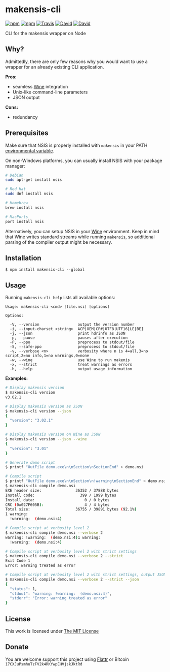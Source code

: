 # makensis-cli

[![npm](https://img.shields.io/npm/l/makensis.svg?style=flat-square)](https://www.npmjs.org/package/makensis-cli)
[![npm](https://img.shields.io/npm/v/makensis.svg?style=flat-square)](https://www.npmjs.org/package/makensis-cli)
[![Travis](https://img.shields.io/travis/idleberg/node-makensis-cli.svg?style=flat-square)](https://travis-ci.org/idleberg/node-makensis-cli)
[![David](https://img.shields.io/david/idleberg/node-makensis-cli.svg?style=flat-square)](https://david-dm.org/idleberg/node-makensis-cli)
[![David](https://img.shields.io/david/dev/idleberg/node-makensis-cli.svg?style=flat-square)](https://david-dm.org/idleberg/node-makensis-cli?type=dev)

CLI for the makensis wrapper on Node

## Why?

Admittedly, there are only few reasons why you would want to use a wrapper for an already existing CLI application.

**Pros:**

- seamless [Wine](http://winehq.org/) integration
- Unix-like command-line parameters
- JSON output

**Cons:**

- redundancy

## Prerequisites

Make sure that NSIS is properly installed with `makensis` in your PATH [environmental variable](http://superuser.com/a/284351/195953).

On non-Windows platforms, you can usually install NSIS with your package manager:

```sh
# Debian
sudo apt-get install nsis

# Red Hat
sudo dnf install nsis

# Homebrew
brew install nsis

# MacPorts
port install nsis
```

Alternatively, you can setup NSIS in your [Wine](http://winehq.org/) environment. Keep in mind that Wine writes standard streams while running `makensis`, so additional parsing of the compiler output might be necessary.

## Installation

`$ npm install makensis-cli --global`

## Usage

Running `makensis-cli help` lists all available options:

```
Usage: makensis-cli <cmd> [file.nsi] [options]

Options:

  -V, --version                 output the version number
  -i, --input-charset <string>  ACP|OEM|CP#|UTF8|UTF16[LE|BE]
  -j, --json                    print hdrinfo as JSON
  -p, --pause                   pauses after execution
  -P, --ppo                     preprocess to stdout/file
  -S, --safe-ppo                preprocess to stdout/file
  -v, --verbose <n>             verbosity where n is 4=all,3=no script,2=no info,1=no warnings,0=none
  -w, --wine                    use Wine to run makenis
  -x, --strict                  treat warnings as errors
  -h, --help                    output usage information
```

**Examples:**

```sh
# Display makensis version
$ makensis-cli version
v3.02.1

# Display makensis version as JSON
$ makensis-cli version --json
{
  "version": "3.02.1"
}

# Display makensis version on Wine as JSON
$ makensis-cli version --json --wine
{
  "version": "3.01"
}

# Generate demo script
$ printf "OutFile demo.exe\n\nSection\nSectionEnd" > demo.nsi

# Compile script
$ printf "OutFile demo.exe\n\nSection\n!warning\nSectionEnd" > demo.nsi
$ makensis-cli compile demo.nsi
EXE header size:               36352 / 37888 bytes
Install code:                    399 / 1999 bytes
Install data:                      0 / 0 bytes
CRC (0x027F605B):                  4 / 4 bytes
Total size:                    36755 / 39891 bytes (92.1%)
1 warning:
  !warning:  (demo.nsi:4)

# Compile script at verbosity level 2
$ makensis-cli compile demo.nsi --verbose 2
warning: !warning:  (demo.nsi:4)1 warning:
  !warning:  (demo.nsi:4)

# Compile script at verbosity level 2 with strict settings
$ makensis-cli compile demo.nsi --verbose 2 --strict
Exit Code 1
Error: warning treated as error

# Compile script at verbosity level 2 with strict settings, output JSON
$ makensis-cli compile demo.nsi --verbose 2 --strict --json
{
  "status": 1,
  "stdout": "warning: !warning:  (demo.nsi:4)",
  "stderr": "Error: warning treated as error"
}
```
## License

This work is licensed under [The MIT License](https://opensource.org/licenses/MIT)

## Donate

You are welcome support this project using [Flattr](https://flattr.com/submit/auto?user_id=idleberg&url=https://github.com/idleberg/node-makensis-cli) or Bitcoin `17CXJuPsmhuTzFV2k4RKYwpEHVjskJktRd`
